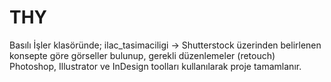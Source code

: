 # THY
Basılı İşler klasöründe;
ilac_tasimaciligi -> Shutterstock üzerinden belirlenen konsepte göre görseller bulunup, gerekli düzenlemeler (retouch) Photoshop, Illustrator ve InDesign toolları kullanılarak proje tamamlanır.
